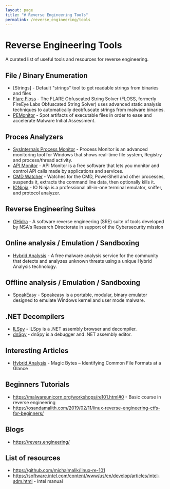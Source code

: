 ```yaml
---
layout: page
title: "# Reverse Engineering Tools"
permalink: /reverse_engineering/tools
---
```


# Reverse Engineering Tools

A curated list of useful tools and resources for reverse engineering.


## File / Binary Enumeration

  * [Strings] - Default "strings" tool to get readable strings from binaries and files
  * [Flare Floss](https://github.com/mandiant/flare-floss) - The FLARE Obfuscated String Solver (FLOSS, formerly FireEye Labs Obfuscated String Solver) uses advanced static analysis techniques to automatically deobfuscate strings from malware binaries.
  * [PEMonitor](https://www.winitor.com/) - Spot artifacts of executable files in order to ease and accelerate Malware Initial Assessment.

## Proces Analyzers

  * [SysInternals Process Monitor](https://docs.microsoft.com/en-us/sysinternals/downloads/procmon) - Process Monitor is an advanced monitoring tool for Windows that shows real-time file system, Registry and process/thread activity.
  * [API Monitor](http://www.rohitab.com/apimonitor) - API Monitor is a free software that lets you monitor and control API calls made by applications and services.
  * [CMD Watcher](https://www.kahusecurity.com/tools.html) - Watches for the CMD, PowerShell and other processes, suspends it, extracts the command line data, then optionally kills it.
  * [IONinja](https://ioninja.com/) - IO Ninja is a professional all-in-one terminal emulator, sniffer, and protocol analyzer.

## Reverse Engineering Suites
  * [GHidra](https://ghidra-sre.org/) - A software reverse engineering (SRE) suite of tools developed by NSA's Research Directorate in support of the Cybersecurity mission

## Online analysis / Emulation / Sandboxing

  * [Hybrid Analysis](https://www.hybrid-analysis.com) - A free malware analysis service for the community that detects and analyzes unknown threats using a unique Hybrid Analysis technology.

## Offline analysis / Emulation / Sandboxing

  * [SpeakEasy](https://github.com/mandiant/speakeasy) - Speakeasy is a portable, modular, binary emulator designed to emulate Windows kernel and user mode malware.

## .NET Decompilers
  * [ILSpy](https://github.com/icsharpcode/ILSpy) - ILSpy is a .NET assembly browser and decompiler.
  * [dnSpy](https://github.com/dnSpy/dnSpy) - dnSpy is a debugger and .NET assembly editor.

## Interesting Articles
  * [Hybrid Analysis](https://www.netspi.com/blog/technical/web-application-penetration-testing/magic-bytes-identifying-common-file-formats-at-a-glance/) - Magic Bytes – Identifying Common File Formats at a Glance

## Beginners Tutorials
  * https://malwareunicorn.org/workshops/re101.html#0 - Basic course in reverse engineering
  * https://osandamalith.com/2019/02/11/linux-reverse-engineering-ctfs-for-beginners/

## Blogs
  * https://revers.engineering/ 

## List of resources
  * https://github.com/michalmalik/linux-re-101
  * https://software.intel.com/content/www/us/en/develop/articles/intel-sdm.html - Intel manual
